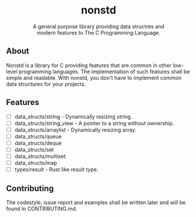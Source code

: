 <div align="center">
    <h1>nonstd</h1>
    <p>
        A general purpose library providing data structres and<br>modern features to The C
        Programming Language.
    </p>
</div>

## About
Nonstd is a library for C providing features that are common in other low-level
programming languages. The implementation of such features shall be simple and readable.
With nonstd, you don't have to implement common data structures for your projects.

## Features
- [ ] data_structs/string - Dynamically resizing string.
- [ ] data_structs/string_view - A pointer to a string without ownership.
- [ ] data_structs/arraylist - Dynamically resizing array.
- [ ] data_structs/queue
- [ ] data_structs/deque
- [ ] data_structs/set
- [ ] data_structs/multiset
- [ ] data_structs/map
- [ ] types/result - Rust like result type.

## Contributing
The codestyle, issue report and examples shall be written later and will be found in
CONTRIBUTING.md.
